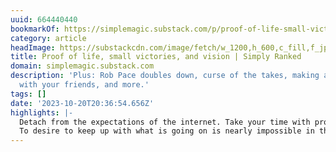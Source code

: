 ```yaml
---
uuid: 664440440
bookmarkOf: https://simplemagic.substack.com/p/proof-of-life-small-victories-and
category: article
headImage: https://substackcdn.com/image/fetch/w_1200,h_600,c_fill,f_jpg,q_auto:good,fl_progressive:steep,g_auto/https%3A%2F%2Fsubstack-post-media.s3.amazonaws.com%2Fpublic%2Fimages%2Ff277a8d9-a199-4e1c-a225-88046d6574e0_1200x800.jpeg
title: Proof of life, small victories, and vision | Simply Ranked
domain: simplemagic.substack.com
description: 'Plus: Rob Pace doubles down, curse of the takes, making a skate video
  with your friends, and more.'
tags: []
date: '2023-10-20T20:36:54.656Z'
highlights: |-
  Detach from the expectations of the internet. Take your time with projects because you owe it to yourself to make something original to you. There is no rush.
  To desire to keep up with what is going on is nearly impossible in the world we live in. Whether that be the standards set by social media, tricks being done or the temporary styles that come and go. I advise anyone to develop their own relationship with whatever craft they take on.
---
```



